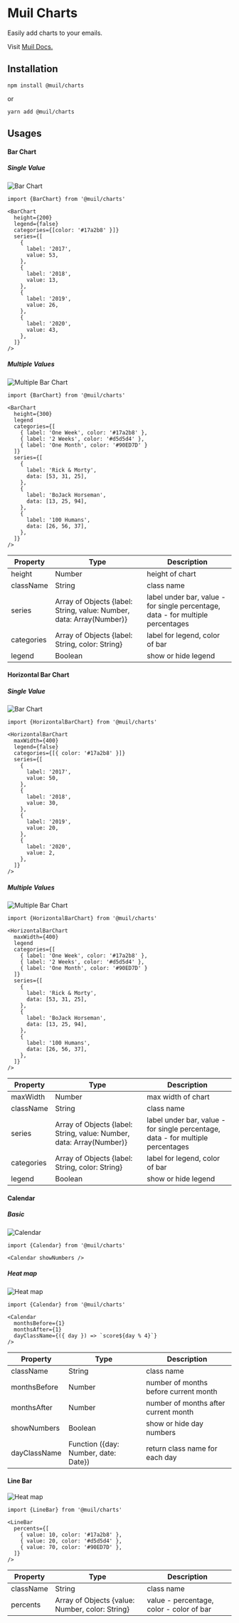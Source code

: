 # Muil Charts

Easily add charts to your emails.

Visit [Muil Docs.](https://docs.muil.io)

## Installation

`npm install @muil/charts`

or

`yarn add @muil/charts`

## Usages

#### Bar Chart

##### Single Value

![Bar Chart](media/bar-chart.png)

```
import {BarChart} from '@muil/charts'

<BarChart
  height={200}
  legend={false}
  categories={[color: '#17a2b8' }]}
  series={[
    {
      label: '2017',
      value: 53,
    },
    {
      label: '2018',
      value: 13,
    },
    {
      label: '2019',
      value: 26,
    },
    {
      label: '2020',
      value: 43,
    },
  ]}
/>
```

##### Multiple Values

![Multiple Bar Chart](media/multiple-bar-chart.png)

```
import {BarChart} from '@muil/charts'

<BarChart
  height={300}
  legend
  categories={[
    { label: 'One Week', color: '#17a2b8' },
    { label: '2 Weeks', color: '#d5d5d4' },
    { label: 'One Month', color: '#90ED7D' }
  ]}
  series={[
    {
      label: 'Rick & Morty',
      data: [53, 31, 25],
    },
    {
      label: 'BoJack Horseman',
      data: [13, 25, 94],
    },
    {
      label: '100 Humans',
      data: [26, 56, 37],
    },
  ]}
/>
```

| Property   | Type                                                                 | Description                                                                     |
| ---------- | -------------------------------------------------------------------- | ------------------------------------------------------------------------------- |
| height     | Number                                                               | height of chart                                                                 |
| className  | String                                                               | class name                                                                      |
| series     | Array of Objects {label: String, value: Number, data: Array(Number)} | label under bar, value - for single percentage, data - for multiple percentages |
| categories | Array of Objects {label: String, color: String}                      | label for legend, color of bar                                                  |
| legend     | Boolean                                                              | show or hide legend                                                             |

#### Horizontal Bar Chart

##### Single Value

![Bar Chart](media/hor-bar-chart.png)

```
import {HorizontalBarChart} from '@muil/charts'

<HorizontalBarChart
  maxWidth={400}
  legend={false}
  categories={[{ color: '#17a2b8' }]}
  series={[
    {
      label: '2017',
      value: 50,
    },
    {
      label: '2018',
      value: 30,
    },
    {
      label: '2019',
      value: 20,
    },
    {
      label: '2020',
      value: 2,
    },
  ]}
/>
```

##### Multiple Values

![Multiple Bar Chart](media/multiple-hor-bar-chart.png)

```
import {HorizontalBarChart} from '@muil/charts'

<HorizontalBarChart
  maxWidth={400}
  legend
  categories={[
    { label: 'One Week', color: '#17a2b8' },
    { label: '2 Weeks', color: '#d5d5d4' },
    { label: 'One Month', color: '#90ED7D' }
  ]}
  series={[
    {
      label: 'Rick & Morty',
      data: [53, 31, 25],
    },
    {
      label: 'BoJack Horseman',
      data: [13, 25, 94],
    },
    {
      label: '100 Humans',
      data: [26, 56, 37],
    },
  ]}
/>
```

| Property   | Type                                                                 | Description                                                                     |
| ---------- | -------------------------------------------------------------------- | ------------------------------------------------------------------------------- |
| maxWidth   | Number                                                               | max width of chart                                                              |
| className  | String                                                               | class name                                                                      |
| series     | Array of Objects {label: String, value: Number, data: Array(Number)} | label under bar, value - for single percentage, data - for multiple percentages |
| categories | Array of Objects {label: String, color: String}                      | label for legend, color of bar                                                  |
| legend     | Boolean                                                              | show or hide legend                                                             |

#### Calendar

##### Basic

![Calendar](media/calendar.png)

```
import {Calendar} from '@muil/charts'

<Calendar showNumbers />
```

##### Heat map

![Heat map](media/heat-map.png)

```
import {Calendar} from '@muil/charts'

<Calendar
  monthsBefore={1}
  monthsAfter={1}
  dayClassName={({ day }) => `score${day % 4}`}
/>
```

| Property     | Type                                 | Description                           |
| ------------ | ------------------------------------ | ------------------------------------- |
| className    | String                               | class name                            |
| monthsBefore | Number                               | number of months before current month |
| monthsAfter  | Number                               | number of months after current month  |
| showNumbers  | Boolean                              | show or hide day numbers              |
| dayClassName | Function ({day: Number, date: Date}) | return class name for each day        |

#### Line Bar

![Heat map](media/line-bar.png)

```
import {LineBar} from '@muil/charts'

<LineBar
  percents={[
    { value: 10, color: '#17a2b8' },
    { value: 20, color: '#d5d5d4' },
    { value: 70, color: '#90ED7D' },
  ]}
/>
```

| Property  | Type                                            | Description                              |
| --------- | ----------------------------------------------- | ---------------------------------------- |
| className | String                                          | class name                               |
| percents  | Array of Objects {value: Number, color: String} | value - percentage, color - color of bar |
